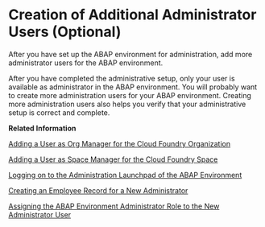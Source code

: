 <!-- loioced83807a6dc4e33a2cfcdce06e9f9f3 -->

# Creation of Additional Administrator Users \(Optional\)

After you have set up the ABAP environment for administration, add more administrator users for the ABAP environment.

After you have completed the administrative setup, only your user is available as administrator in the ABAP environment. You will probably want to create more administration users for your ABAP environment. Creating more administration users also helps you verify that your administrative setup is correct and complete.

**Related Information**  


[Adding a User as Org Manager for the Cloud Foundry Organization](adding-a-user-as-org-manager-for-the-cloud-foundry-organization-57059dc.md "After you have created a Cloud Foundry organization for the ABAP environment, you can add more users as organization managers.")

[Adding a User as Space Manager for the Cloud Foundry Space](adding-a-user-as-space-manager-for-the-cloud-foundry-space-02b8cd8.md "After you have created a Cloud Foundry space for the ABAP environment, you can add more users as space managers.")

[Logging on to the Administration Launchpad of the ABAP Environment](logging-on-to-the-administration-launchpad-of-the-abap-environment-11e765e.md "To add another user as administrator for the ABAP instance, log on to the administration launchpad of the ABAP environment.")

[Creating an Employee Record for a New Administrator](creating-an-employee-record-for-a-new-administrator-7580525.md "To be able to create a new administration user, you first need to create an employee record for the new administrator.")

[Assigning the ABAP Environment Administrator Role to the New Administrator User](assigning-the-abap-environment-administrator-role-to-the-new-administrator-user-ad888b0.md "Add the new administration user as administrator to the ABAP instance.")

